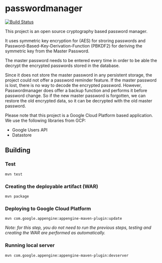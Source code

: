 # passwordmanager

[![Build Status](https://travis-ci.org/kavai77/passwordmanager.svg?branch=master)](https://travis-ci.org/kavai77/passwordmanager)

This project is an open source cryptography based password manager.

It uses symmetric key encryption for (AES) for stroring passwords
and Password-Based-Key-Derivation-Function (PBKDF2) for deriving
the symmetric key from the Master Password.

The master password needs to be entered every time in order to be able
the decrypt the encrypted passwords stored in the database.
 
Since it does not store the master password in any persistent storage,
the project could not offer a password reminder feature. If the master password
is lost, there is no way to decode the encrypted password.
However, Passwordmanager does offer a backup function and performs
it before password change. So if the new master password is forgotten,
we can restore the old encrypted data, so it can be decrypted with the old
master password.

Please note that this project is a Google Cloud Platform based application.
We use the following libraries from GCP:
* Google Users API
* Datastore

## Building
### Test
```
mvn test
```
### Creating the deployable artifact (WAR)
```
mvn package
```
### Deploying to Google Cloud Platform
```
mvn com.google.appengine:appengine-maven-plugin:update
```
*Note: for this step, you do not need to run the previous steps, testing and creating the WAR are performed as automatically.*
### Running local server
```
mvn com.google.appengine:appengine-maven-plugin:devserver
```
